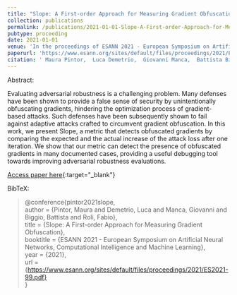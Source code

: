 ```yaml
---
title: "Slope: A First-order Approach for Measuring Gradient Obfuscation"
collection: publications
permalink: /publications/2021-01-01-Slope-A-First-order-Approach-for-Measuring-Gradient-Obfuscation
pubtype: proceeding
date: 2021-01-01
venue: 'In the proceedings of ESANN 2021 - European Symposium on Artificial Neural Networks, Computational Intelligence and Machine Learning'
paperurl: 'https://www.esann.org/sites/default/files/proceedings/2021/ES2021-99.pdf'
citation: ' Maura Pintor,  Luca Demetrio,  Giovanni Manca,  Battista Biggio,  Fabio Roli, &quot;Slope: A First-order Approach for Measuring Gradient Obfuscation.&quot; In the proceedings of ESANN 2021 - European Symposium on Artificial Neural Networks, Computational Intelligence and Machine Learning, 2021.'
---
```

Abstract:

Evaluating adversarial robustness is a challenging problem. Many defenses have been shown to provide a false sense of security by unintentionally obfuscating gradients, hindering the optimization process of gradient-based attacks. Such defenses have been subsequently shown to fail against adaptive attacks crafted to circumvent gradient obfuscation. In this work, we present Slope, a metric that detects obfuscated gradients by comparing the expected and the actual increase of the attack loss after one iteration. We show that our metric can detect the presence of obfuscated gradients in many documented cases, providing a useful debugging tool towards improving adversarial robustness evaluations.

[Access paper here](https://www.esann.org/sites/default/files/proceedings/2021/ES2021-99.pdf){:target="_blank"}

BibTeX: 
>@conference{pintor2021slope,<br>    author = {Pintor, Maura and Demetrio, Luca and Manca, Giovanni and Biggio, Battista and Roli, Fabio},<br>    title = {Slope: A First-order Approach for Measuring Gradient Obfuscation},<br>    booktitle = {ESANN 2021 - European Symposium on Artificial Neural Networks, Computational Intelligence and Machine Learning},<br>    year = {2021},<br>    url = {https://www.esann.org/sites/default/files/proceedings/2021/ES2021-99.pdf}<br>}<br>